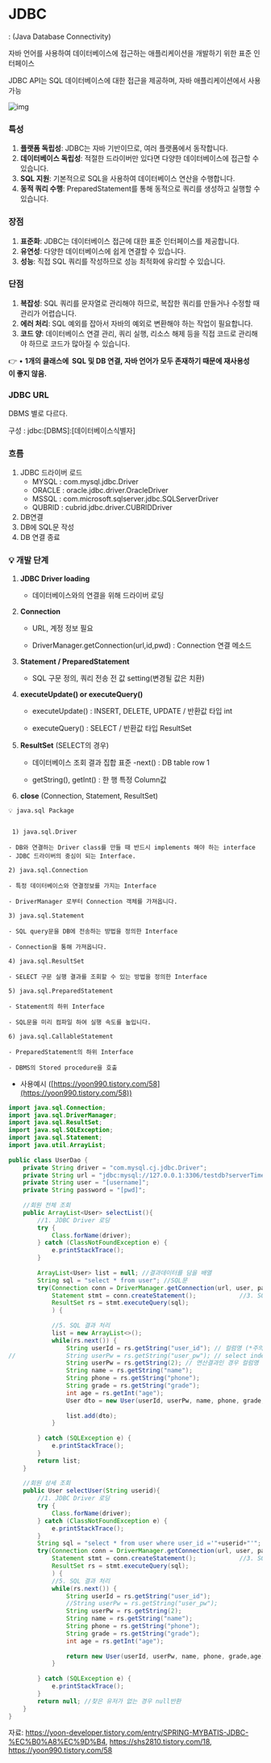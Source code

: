 # JDBC

: (Java Database Connectivity)



자바 언어를 사용하여 데이터베이스에 접근하는 애플리케이션을 개발하기 위한 표준 인터페이스

JDBC API는 SQL 데이터베이스에 대한 접근을 제공하며, 자바 애플리케이션에서 사용 가능

![img](https://www.notion.so/image/https%3A%2F%2Fs3-us-west-2.amazonaws.com%2Fsecure.notion-static.com%2F46f00428-ad1d-401d-8dfb-aa4236b52e5d%2FUntitled.png?table=block&id=a1d3fc46-fea8-4f7f-8caf-5ae61277c4e5&spaceId=4a50ccd5-0771-4bf1-ba97-dabe26064358&width=2000&userId=7f7a99a6-ff17-400b-9bfb-4f9bb249d476&cache=v2)









### **특성**

1. **플랫폼 독립성**: JDBC는 자바 기반이므로, 여러 플랫폼에서 동작합니다.
2. **데이터베이스 독립성**: 적절한 드라이버만 있다면 다양한 데이터베이스에 접근할 수 있습니다.
3. **SQL 지원**: 기본적으로 SQL을 사용하여 데이터베이스 연산을 수행합니다.
4. **동적 쿼리 수행**: PreparedStatement를 통해 동적으로 쿼리를 생성하고 실행할 수 있습니다.





### **장점**

1. **표준화**: JDBC는 데이터베이스 접근에 대한 표준 인터페이스를 제공합니다.
2. **유연성**: 다양한 데이터베이스에 쉽게 연결할 수 있습니다.
3. **성능**: 직접 SQL 쿼리를 작성하므로 성능 최적화에 유리할 수 있습니다.





### **단점**

1. **복잡성**: SQL 쿼리를 문자열로 관리해야 하므로, 복잡한 쿼리를 만들거나 수정할 때 관리가 어렵습니다.
2. **에러 처리**: SQL 예외를 잡아서 자바의 예외로 변환해야 하는 작업이 필요합니다.
3. **코드 양**: 데이터베이스 연결 관리, 쿼리 실행, 리소스 해제 등을 직접 코드로 관리해야 하므로 코드가 많아질 수 있습니다.

👉 • **1개의 클래스에  SQL 및 DB 연결, 자바 언어가 모두 존재하기 때문에 재사용성이 좋지 않음.**



### 

### JDBC URL

DBMS 별로 다르다.

구성 : jdbc:[DBMS]:[데이터베이스식별자]



### 흐름

1. JDBC 드라이버 로드
    - MYSQL : com.mysql.jdbc.Driver
    - ORACLE : oracle.jdbc.driver.OracleDriver
    - MSSQL : com.microsoft.sqlserver.jdbc.SQLServerDriver
    - QUBRID : cubrid.jdbc.driver.CUBRIDDriver
2. DB연결
3. DB에 SQL문 작성
4. DB 연결 종료





### **💡 개발 단계**


1. **JDBC Driver loading**
   - 데이터베이스와의 연결을 위해 드라이버 로딩

2. **Connection**

   - URL, 계정 정보 필요

   - DriverManager.getConnection(url,id,pwd) : Connection 연결 메소드

3. **Statement / PreparedStatement**
   - SQL 구문 정의, 쿼리 전송 전 값 setting(변경될 값은 치환)

4. **executeUpdate() or executeQuery()**

   - executeUpdate() : INSERT, DELETE, UPDATE / 반환값 타입 int

   -  executeQuery() : SELECT / 반환값 타입 ResultSet

5. **ResultSet** (SELECT의 경우)

   - 데이터베이스 조회 결과 집합 표준
   -next() : DB table row 1

   - getString(), getInt() : 한 행 특정 Column값

6. **close** (Connection, Statement, ResultSet)



```
💡 java.sql Package


 1) java.sql.Driver

- DB와 연결하는 Driver class를 만들 때 반드시 implements 해야 하는 interface 
- JDBC 드라이버의 중심이 되는 Interface.

2) java.sql.Connection

- 특정 데이터베이스와 연결정보를 가지는 Interface 

- DriverManager 로부터 Connection 객체를 가져옵니다.

3) java.sql.Statement

- SQL query문을 DB에 전송하는 방법을 정의한 Interface 

- Connection을 통해 가져옵니다.

4) java.sql.ResultSet

- SELECT 구문 실행 결과를 조회할 수 있는 방법을 정의한 Interface 

5) java.sql.PreparedStatement

- Statement의 하위 Interface

- SQL문을 미리 컴파일 하여 실행 속도를 높입니다.

6) java.sql.CallableStatement

- PreparedStatement의 하위 Interface

- DBMS의 Stored procedure을 호출
```







- 사용예시 ([https://yoon990.tistory.com/58](https://yoon990.tistory.com/58))

```java
import java.sql.Connection;
import java.sql.DriverManager;
import java.sql.ResultSet;
import java.sql.SQLException;
import java.sql.Statement;
import java.util.ArrayList;
 
public class UserDao {
	private String driver = "com.mysql.cj.jdbc.Driver";
	private String url = "jdbc:mysql://127.0.0.1:3306/testdb?serverTimezone=UTC&useUniCode=yes&characterEncoding=UTF-8";
	private String user = "[username]";
	private String password = "[pwd]";
	
	//회원 전체 조회 
	public ArrayList<User> selectList(){
		//1. JDBC Driver 로딩
		try {
			Class.forName(driver);
		} catch (ClassNotFoundException e) {
			e.printStackTrace();
		}
		
		ArrayList<User> list = null; //결과데이터를 담을 배열
		String sql = "select * from user"; //SQL문
		try(Connection conn = DriverManager.getConnection(url, user, password); //2. DB서버 연결
			Statement stmt = conn.createStatement(); 			//3. SQL 실행 통로 형성
			ResultSet rs = stmt.executeQuery(sql);
			) {
 
			//5. SQL 결과 처리
			list = new ArrayList<>();
			while(rs.next()) {
				String userId = rs.getString("user_id"); // 컬럼명 (*주의 : DTO의 이름과 DB의 컬럼명이 다름 )
//				String userPw = rs.getString("user_pw"); // select inde 번호 : 1번부터
				String userPw = rs.getString(2); // 연산결과인 경우 컬럼명 없음, 별명, 인덱스번호
				String name = rs.getString("name");
				String phone = rs.getString("phone");
				String grade = rs.getString("grade");
				int age = rs.getInt("age");
				User dto = new User(userId, userPw, name, phone, grade,age);
 
				list.add(dto);
			}
		
		} catch (SQLException e) {
			e.printStackTrace();
		}
		return list;
	}
	
	//회원 상세 조회 
	public User selectUser(String userid){
		//1. JDBC Driver 로딩
		try {
			Class.forName(driver);
		} catch (ClassNotFoundException e) {
			e.printStackTrace();
		}
		String sql = "select * from user where user_id ='"+userid+"'"; //SQL문
		try(Connection conn = DriverManager.getConnection(url, user, password); //2. DB서버 연결
			Statement stmt = conn.createStatement(); 			//3. SQL 실행 통로 형성
			ResultSet rs = stmt.executeQuery(sql);
			) {
			//5. SQL 결과 처리
			while(rs.next()) {
				String userId = rs.getString("user_id");
				//String userPw = rs.getString("user_pw"); 
				String userPw = rs.getString(2); 
				String name = rs.getString("name");
				String phone = rs.getString("phone");
				String grade = rs.getString("grade");
				int age = rs.getInt("age");
				
				return new User(userId, userPw, name, phone, grade,age);
			}
		
		} catch (SQLException e) {
			e.printStackTrace();
		}
		return null; //찾은 유저가 없는 경우 null반환 
	}
}
```









자료: https://yoon-developer.tistory.com/entry/SPRING-MYBATIS-JDBC-%EC%B0%A8%EC%9D%B4, https://shs2810.tistory.com/18, https://yoon990.tistory.com/58